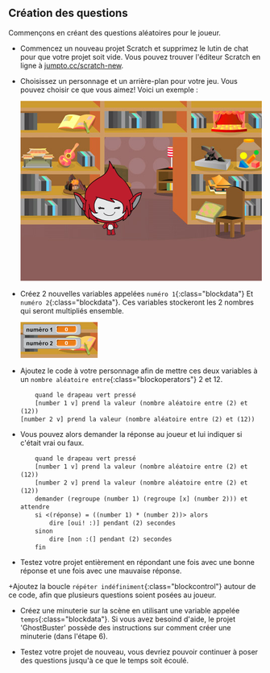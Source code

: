 ## Création des questions

Commençons en créant des questions aléatoires pour le joueur.



+ Commencez un nouveau projet Scratch et supprimez le lutin de chat pour que votre projet soit vide. Vous pouvez trouver l'éditeur Scratch en ligne à <a href="http://jumpto.cc/scratch-new">jumpto.cc/scratch-new</a>.

+ Choisissez un personnage et un arrière-plan pour votre jeu. Vous pouvez choisir ce que vous aimez! Voici un exemple :

	![screenshot](images/brain-setting.png)

+ Créez 2 nouvelles variables appelées `numéro 1`{:class="blockdata"} Et `numéro 2`{:class="blockdata"}. Ces variables stockeront les 2 nombres qui seront multipliés ensemble.

	![screenshot](images/brain-variables.png)

+ Ajoutez le code à votre personnage afin de mettre ces deux variables à un `nombre aléatoire entre`{:class="blockoperators"} 2 et 12.

	```blocks
		quand le drapeau vert pressé
		[number 1 v] prend la valeur (nombre aléatoire entre (2) et (12))
	[number 2 v] prend la valeur (nombre aléatoire entre (2) et (12))
	```

+ Vous pouvez alors demander la réponse au joueur et lui indiquer si c'était vrai ou faux. 

	```blocks
		quand le drapeau vert pressé
		[number 1 v] prend la valeur (nombre aléatoire entre (2) et (12))
		[number 2 v] prend la valeur (nombre aléatoire entre (2) et (12))
		demander (regroupe (number 1) (regroupe [x] (number 2))) et attendre
		si <(réponse) = ((number 1) * (number 2))> alors
   			dire [oui! :)] pendant (2) secondes
		sinon
   			dire [non :(] pendant (2) secondes
		fin
	```

+ Testez votre projet entièrement en répondant une fois avec une bonne réponse et une fois avec une mauvaise réponse.

+Ajoutez la boucle `répéter indéfiniment`{:class="blockcontrol"} autour de ce code, afin que plusieurs questions soient posées au joueur.

+ Créez une minuterie sur la scène en utilisant une variable appelée `temps`{:class="blockdata"}. Si vous avez besoind d'aide, le projet 'GhostBuster' possède des instructions sur comment créer une minuterie (dans l'étape 6).

+ Testez votre projet de nouveau, vous devriez pouvoir continuer à poser des questions jusqu'à ce que le temps soit écoulé.



